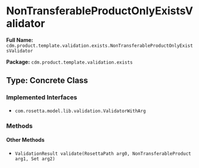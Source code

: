 # NonTransferableProductOnlyExistsValidator

**Full Name:** `cdm.product.template.validation.exists.NonTransferableProductOnlyExistsValidator`

**Package:** `cdm.product.template.validation.exists`

## Type: Concrete Class

### Implemented Interfaces

- `com.rosetta.model.lib.validation.ValidatorWithArg`

### Methods

#### Other Methods

- `ValidationResult validate(RosettaPath arg0, NonTransferableProduct arg1, Set arg2)`

